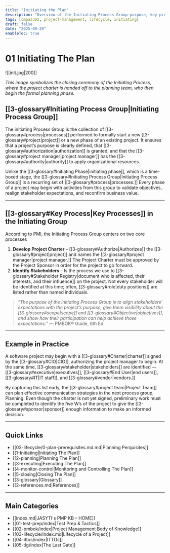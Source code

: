 ```yaml
---
title: "Initiating the Plan"
description: "Overview of the Initiating Process Group—purpose, key processes, and examples in practice."
tags: [cmpa3302, project-management, lifecycle, initiating]
draft: false
date: "2025-09-29"
enableToc: true
---
```


# 01 Initiating The Plan
![[init.jpg|200]]

*This image symbolizes the closing ceremony of the Initiating Process, where the project charter is handed off to the planning team, who then begin the formal planning phase.*  
## [[3-glossary#Initiating Process Group|Initiating Process Group]]
The initiating Process Group is the collection of [[3-glossary#process|processes]] performed to formally start a new [[3-glossary#project|project]] or a new phase of an existing project. It ensures that a project’s purpose is clearly defined, that [[3-glossary#authorization|authorization]] is granted, and that the [[3-glossary#project manager|project manager]] has the [[3-glossary#authority|authority]] to apply organizational resources.

Unlike the [[3-glossary#Initiating Phase|initiating phase]], which is a time-boxed stage, the [[3-glossary#Initiating Process Group|Initiating Process Group]] is a recurring set of [[3-glossary#process|processes.]] Every phase of a project may begin with activities from this group to validate objectives, realign stakeholder expectations, and reconfirm business value. 

---

## [[3-glossary#Key Process|Key Processes]] in the Initiating Group
According to PMI, the Initiating Process Group centers on two core processes

1. **Develop Project Charter** – [[3-glossary#Authorize|Authorizes]] the [[3-glossary#project|project]] and names the [[3-glossary#project manager|project manager.]] The Project Charter must be approved by the Project Sponsor in order for the project to go forward.  
2. **Identify Stakeholders** – Is the process we use to [[3-glossary#Stakeholder Registry|document who is affected, their interests, and their influence]] on the project. Not every stakeholder will be identified at this time; often, [[3-glossary#role|duty positions]] are listed rather than named individuals.

> *“The purpose of the Initiating Process Group is to align stakeholders’ expectations with the project’s purpose, give them visibility about the* *[[3-glossary#scope|scope]]* and *[[3-glossary#Objective|objectives]], and show how their participation can help achieve those expectations.”* — PMBOK® Guide, 6th Ed. 
---

## Example in Practice
A software project may begin with a [[3-glossary#Charter|charter]] signed by the [[3-glossary#CIO|CIO]], authorizing the project manager to begin. At the same time, [[3-glossary#stakeholder|stakeholders]] are identified — [[3-glossary#executive|executives]], [[3-glossary#End User|end users]], [[3-glossary#IT|IT staff]], and [[3-glossary#vendor|vendors.]]  

By capturing this list early, the [[3-glossary#project team|Project Team]] can plan effective communication strategies in the next process group, Planning. Even though the charter is not yet signed, preliminary work must be completed to identify the five W’s of the project to give the [[3-glossary#sponsor|sponsor]] enough information to make an informed decision.

---
## Quick Links

- [[03-lifecycle/0-plan-prerequisites.md.md|Planning Perquisites]]
- [[1-Initiating|Initiating The Plan]]
- [[2-planning|Planning The Plan]]
- [[3-executing|Executing The Plan]]
- [[4-monitor-control|Monitoring and Controlling The Plan]]
- [[5-closing|Closing The Plan]]
- [[3-glossary|Glossary]]
- [[2-references.md|References]]

---
## Main Categories
- [[index.md|JASYTI's PMP KB – HOME]]
- [[01-test-prep/index|Test Prep & Tactics]]
- [[02-pmbok/index|Project Management Body of Knowledge]]
- [[03-lifecycle/index.md|Lifecycle of a Project]]
- [[04-ittos/index|ITTOs]]
- [[05-tlg/index|The Last Gate]]